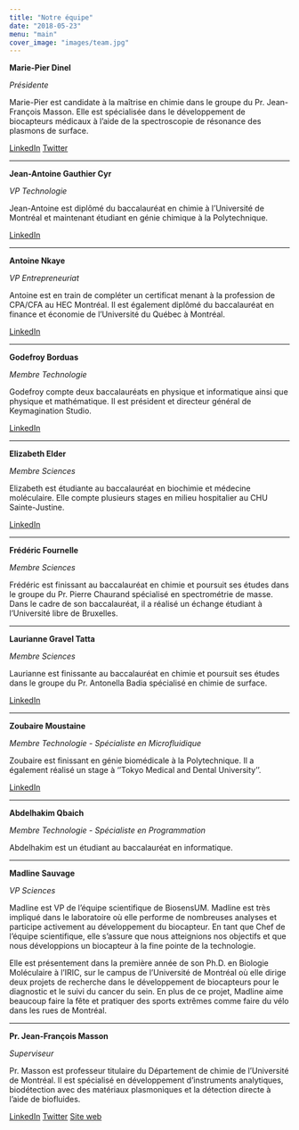 ```yaml
---
title: "Notre équipe"
date: "2018-05-23"
menu: "main"
cover_image: "images/team.jpg"
---
```


**Marie-Pier Dinel**

*Présidente*

Marie-Pier est candidate à la maîtrise en chimie dans le groupe du
Pr. Jean-François Masson. Elle est spécialisée dans le développement de
biocapteurs médicaux à l’aide de la spectroscopie de résonance des plasmons de
surface.

[LinkedIn](//linkedin.com/in/marie-pier-dinel-677658b9)
[Twitter](//twitter.com/MPDinel)

---

**Jean-Antoine Gauthier Cyr**

*VP Technologie*

Jean-Antoine est diplômé du baccalauréat en chimie à l’Université de Montréal
et maintenant étudiant en génie chimique à la Polytechnique.

[LinkedIn](//linkedin.com/in/jean-antoine-gauthier-cyr-8904b6134)

---

**Antoine Nkaye**

*VP Entrepreneuriat*

Antoine est en train de compléter un certificat menant à la profession de
CPA/CFA au HEC Montréal. Il est également diplômé du baccalauréat en finance et
économie de l’Université du Québec à Montréal.

[LinkedIn](//linkedin.com/in/antoine-nkaye-5bbb438b)

---

**Godefroy Borduas**

*Membre Technologie*

Godefroy compte deux baccalauréats en physique et informatique ainsi que
physique et mathématique. Il est président et directeur général de
Keymagination Studio.

[LinkedIn](//linkedin.com/in/godefroy-borduas-a798bba3)

---

**Elizabeth Elder**

*Membre Sciences*

Elizabeth est étudiante au baccalauréat en biochimie et médecine moléculaire.
Elle compte plusieurs stages en milieu hospitalier au CHU Sainte-Justine.

[LinkedIn](//linkedin.com/in/elizabeth-elder-11010171)

---

**Frédéric Fournelle**

*Membre Sciences*

Frédéric est finissant au baccalauréat en chimie et poursuit ses études dans le
groupe du Pr. Pierre Chaurand spécialisé en spectrométrie de masse. Dans le
cadre de son baccalauréat, il a réalisé un échange étudiant à l’Université
libre de Bruxelles.

---

**Laurianne Gravel Tatta**

*Membre Sciences*

Laurianne est finissante au baccalauréat en chimie et poursuit ses études dans
le groupe du Pr. Antonella Badia spécialisé en chimie de surface.

[LinkedIn](//ca.linkedin.com/in/laurianne-gravel-tatta-91880a131)

---

**Zoubaire Moustaine**

*Membre Technologie - Spécialiste en Microfluidique*

Zoubaire est finissant en génie biomédicale à la Polytechnique. Il a également
réalisé un stage à ‘’Tokyo Medical and Dental University’’.

[LinkedIn](//linkedin.com/in/zoubaire-moustaine-68b376b2)

---

**Abdelhakim Qbaich**

*Membre Technologie - Spécialiste en Programmation*

Abdelhakim est un étudiant au baccalauréat en informatique.

---

**Madline Sauvage**

*VP Sciences*

Madline est VP de l’équipe scientifique de BiosensUM. Madline est très impliqué
dans le laboratoire où elle performe de nombreuses analyses et participe
activement au développement du biocapteur. En tant que Chef de l’équipe
scientifique, elle s’assure que nous atteignions nos objectifs et que nous
développions un biocapteur à la fine pointe de la technologie.

Elle est présentement dans la première année de son Ph.D. en Biologie
Moléculaire à l’IRIC, sur le campus de l’Université de Montréal où elle dirige
deux projets de recherche dans le développement de biocapteurs pour le
diagnostic et le suivi du cancer du sein. En plus de ce projet, Madline aime
beaucoup faire la fête et pratiquer des sports extrêmes comme faire du vélo dans
les rues de Montréal.

---

**Pr. Jean-François Masson**

*Superviseur*

Pr. Masson est professeur titulaire du Département de chimie de l’Université de
Montréal. Il est spécialisé en développement d’instruments analytiques,
biodétection avec des matériaux plasmoniques et la détection directe à l’aide
de biofluides.

[LinkedIn](//linkedin.com/in/jean-francois-masson-5071181a)
[Twitter](//twitter.com/Masson_chem)
[Site web](//sprbiosensors.com)
